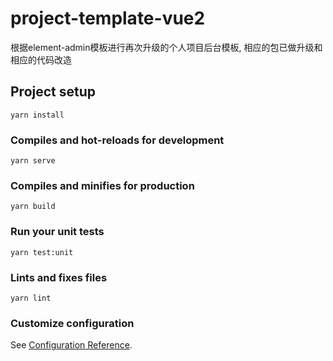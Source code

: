 # project-template-vue2
根据element-admin模板进行再次升级的个人项目后台模板, 相应的包已做升级和相应的代码改造
## Project setup
```
yarn install
```

### Compiles and hot-reloads for development
```
yarn serve
```

### Compiles and minifies for production
```
yarn build
```

### Run your unit tests
```
yarn test:unit
```

### Lints and fixes files
```
yarn lint
```

### Customize configuration
See [Configuration Reference](https://cli.vuejs.org/config/).
